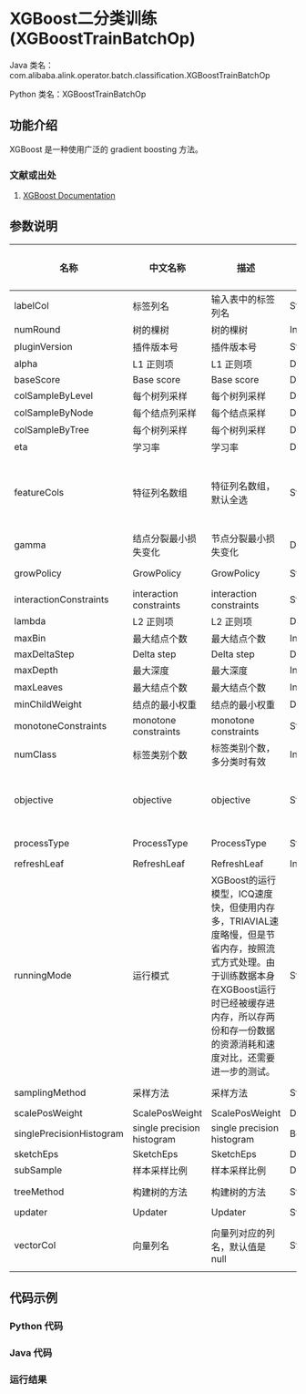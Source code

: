 # XGBoost二分类训练 (XGBoostTrainBatchOp)
Java 类名：com.alibaba.alink.operator.batch.classification.XGBoostTrainBatchOp

Python 类名：XGBoostTrainBatchOp


## 功能介绍
XGBoost 是一种使用广泛的 gradient boosting 方法。

### 文献或出处
1. [XGBoost Documentation](https://xgboost.readthedocs.io/en/stable/)

## 参数说明

| 名称 | 中文名称 | 描述 | 类型 | 是否必须？ | 取值范围 | 默认值 |
| --- | --- | --- | --- | --- | --- | --- |
| labelCol | 标签列名 | 输入表中的标签列名 | String | ✓ |  |  |
| numRound | 树的棵树 | 树的棵树 | Integer | ✓ |  |  |
| pluginVersion | 插件版本号 | 插件版本号 | String | ✓ |  |  |
| alpha | L1 正则项 | L1 正则项 | Double |  |  | 1.0 |
| baseScore | Base score | Base score | Double |  |  | 0.5 |
| colSampleByLevel | 每个树列采样 | 每个树列采样 | Double |  |  | 1.0 |
| colSampleByNode | 每个结点列采样 | 每个结点采样 | Double |  |  | 1.0 |
| colSampleByTree | 每个树列采样 | 每个树列采样 | Double |  |  | 1.0 |
| eta | 学习率 | 学习率 | Double |  |  | 0.3 |
| featureCols | 特征列名数组 | 特征列名数组，默认全选 | String[] |  | 所选列类型为 [BIGDECIMAL, BIGINTEGER, BYTE, DOUBLE, FLOAT, INTEGER, LONG, SHORT] | null |
| gamma | 结点分裂最小损失变化 | 节点分裂最小损失变化 | Double |  |  | 0.0 |
| growPolicy | GrowPolicy | GrowPolicy | String |  | "DEPTH_WISE", "LOSS_GUIDE" | "DEPTH_WISE" |
| interactionConstraints | interaction constraints | interaction constraints | String |  |  | null |
| lambda | L2 正则项 | L2 正则项 | Double |  |  | 1.0 |
| maxBin | 最大结点个数 | 最大结点个数 | Integer |  |  | 256 |
| maxDeltaStep | Delta step | Delta step | Double |  |  | 0.0 |
| maxDepth | 最大深度 | 最大深度 | Integer |  |  | 6 |
| maxLeaves | 最大结点个数 | 最大结点个数 | Integer |  |  | 0 |
| minChildWeight | 结点的最小权重 | 结点的最小权重 | Double |  |  | 1.0 |
| monotoneConstraints | monotone constraints | monotone constraints | String |  |  | null |
| numClass | 标签类别个数 | 标签类别个数， 多分类时有效 | Integer |  |  | 0 |
| objective | objective | objective | String |  | "BINARY_LOGISTIC", "BINARY_LOGITRAW", "BINARY_HINGE", "MULTI_SOFTMAX", "MULTI_SOFTPROB" | "BINARY_LOGISTIC" |
| processType | ProcessType | ProcessType | String |  | "DEFAULT", "UPDATE" | "DEFAULT" |
| refreshLeaf | RefreshLeaf | RefreshLeaf | Integer |  |  | 1 |
| runningMode | 运行模式 | XGBoost的运行模型，ICQ速度快，但使用内存多，TRIAVIAL速度略慢，但是节省内存，按照流式方式处理。由于训练数据本身在XGBoost运行时已经被缓存进内存，所以存两份和存一份数据的资源消耗和速度对比，还需要进一步的测试。 | String |  | "ICQ", "TRIVIAL" | "TRIVIAL" |
| samplingMethod | 采样方法 | 采样方法 | String |  | "UNIFORM", "GRADIENT_BASED" | "UNIFORM" |
| scalePosWeight | ScalePosWeight | ScalePosWeight | Double |  |  | 1.0 |
| singlePrecisionHistogram | single precision histogram | single precision histogram | Boolean |  |  | false |
| sketchEps | SketchEps | SketchEps | Double |  |  | 0.03 |
| subSample | 样本采样比例 | 样本采样比例 | Double |  |  | 1.0 |
| treeMethod | 构建树的方法 | 构建树的方法 | String |  | "AUTO", "EXACT", "APPROX", "HIST" | "AUTO" |
| updater | Updater | Updater | String |  |  | "grow_colmaker,prune" |
| vectorCol | 向量列名 | 向量列对应的列名，默认值是null | String |  | 所选列类型为 [DENSE_VECTOR, SPARSE_VECTOR, STRING, VECTOR] | null |

## 代码示例

### Python 代码

### Java 代码

### 运行结果
